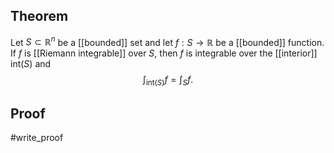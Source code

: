 ## Theorem
Let $S\subset\mathbb R^n$ be a [[bounded]] set and let $f: S\to\mathbb R$ be a [[bounded]] function. If $f$ is [[Riemann integrable]] over $S$, then $f$ is integrable over the [[interior]] $\text{int}(S)$ and $$\int_{\text{int}(S)}f =\int_S f.$$
## Proof
#write_proof 
